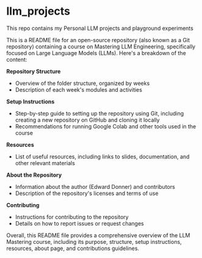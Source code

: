 # llm_projects
This repo contains my Personal LLM projects and playground experiments

This is a README file for an open-source repository (also known as a Git repository) containing a course on Mastering LLM Engineering, specifically focused on Large Language Models (LLMs). Here's a breakdown of the content:

**Repository Structure**

* Overview of the folder structure, organized by weeks
* Description of each week's modules and activities

**Setup Instructions**

* Step-by-step guide to setting up the repository using Git, including creating a new repository on GitHub and cloning it locally
* Recommendations for running Google Colab and other tools used in the course

**Resources**

* List of useful resources, including links to slides, documentation, and other relevant materials

**About the Repository**

* Information about the author (Edward Donner) and contributors
* Description of the repository's licenses and terms of use

**Contributing**

* Instructions for contributing to the repository
* Details on how to report issues or request changes

Overall, this README file provides a comprehensive overview of the LLM Mastering course, including its purpose, structure, setup instructions, resources, about page, and contributions guidelines.
